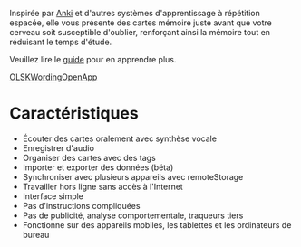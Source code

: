 Inspirée par [Anki](KOM_VITRINE_ANKI_URL) et d'autres systèmes d'apprentissage à répétition espacée, elle vous présente des cartes mémoire juste avant que votre cerveau soit susceptible d'oublier, renforçant ainsi la mémoire tout en réduisant le temps d'étude.

Veuillez lire le [guide](KOMVitrineTokenGuideURL) pour en apprendre plus.

<a class="KOMVitrineContentAppButton OLSKCommonButton OLSKCommonButtonPrimary" href="KOMVitrineTokenReviewURL">OLSKWordingOpenApp</a>

# Caractéristiques
- Écouter des cartes oralement avec synthèse vocale
- Enregistrer d'audio
- Organiser des cartes avec des tags
- Importer et exporter des données (béta)
- Synchroniser avec plusieurs appareils avec remoteStorage
- Travailler hors ligne sans accès à l'Internet
- Interface simple
- Pas d'instructions compliquées
- Pas de publicité, analyse comportementale, traqueurs tiers
- Fonctionne sur des appareils mobiles, les tablettes et les ordinateurs de bureau
